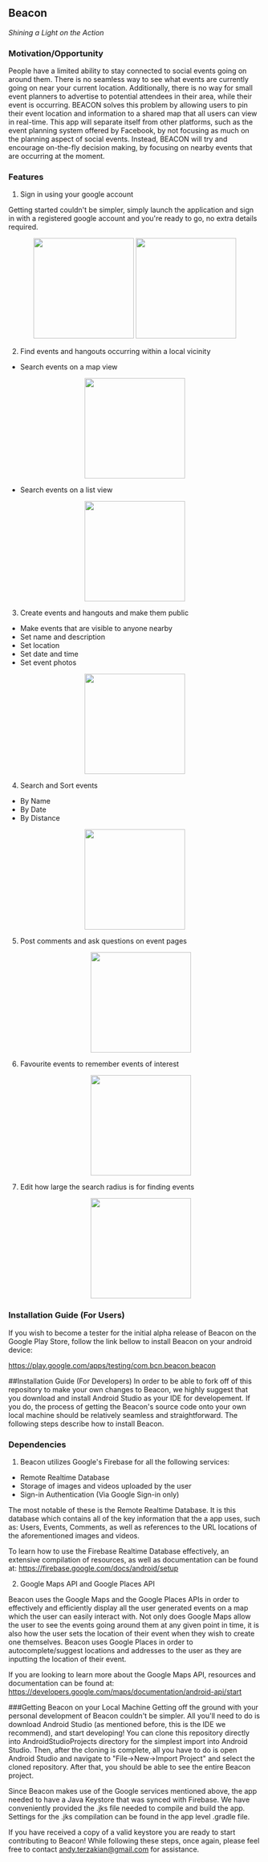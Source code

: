 ## Beacon
*Shining a Light on the Action*

### Motivation/Opportunity

People have a limited ability to stay connected to social events going on around them. 
There is no seamless way to see what events are currently going on near your current location. 
Additionally, there is no way for small event planners to advertise to potential attendees in their area, while their event is occurring. 
BEACON solves this problem by allowing users to pin their event location and information to a shared map that all users can view in real-time. 
This app will separate itself from other platforms, such as the event planning system offered by Facebook, by not focusing as much on the planning aspect of social events. 
Instead, BEACON will try and encourage on-the-fly decision making, by focusing on nearby events that are occurring at the moment. 

### Features

1. Sign in using your google account
   
  Getting started couldn't be simpler, simply launch the application and sign in with a registered google account and you're ready to     go, no extra details required.
    
   <div style="text-align:center">
   <img src="https://github.com/lsaccoz/Beacon/blob/master/res_demo/splash.png" width="200">
   <img src="https://github.com/lsaccoz/Beacon/blob/master/res_demo/sign_in_photo.jpg" width="200">
   </div>
   

2. Find events and hangouts occurring within a local vicinity

  * Search events on a map view 
  
   <div style="text-align:center">
   <img src="https://github.com/lsaccoz/Beacon/blob/master/res_demo/world_view.jpg" width="200">
   </div>
   
  * Search events on a list view
  
   <div style="text-align:center">
   <img src="https://github.com/lsaccoz/Beacon/blob/master/res_demo/list_view.jpg" width="200">
   </div>

3. Create events and hangouts and make them public 

  * Make events that are visible to anyone nearby
  * Set name and description
  * Set location
  * Set date and time
  * Set event photos
  
   <div style="text-align:center">
   <img src="https://github.com/lsaccoz/Beacon/blob/master/res_demo/create_event_page.jpg" width="200">
   </div>

4. Search and Sort events

  * By Name
  * By Date
  * By Distance
  
   <div style="text-align:center">
   <img src="https://github.com/lsaccoz/Beacon/blob/master/res_demo/search_feature.jpg" width="200">
   </div>

5. Post comments and ask questions on event pages

   <div style="text-align:center">
   <img src="https://github.com/lsaccoz/Beacon/blob/master/res_demo/comments_example.jpg" width="200">
   </div>

6. Favourite events to remember events of interest

   <div style="text-align:center">
   <img src="https://github.com/lsaccoz/Beacon/blob/master/res_demo/favourites_page.jpg" width="200">
   </div>

7. Edit how large the search radius is for finding events

   <div style="text-align:center">
   <img src="https://github.com/lsaccoz/Beacon/blob/master/res_demo/settings_page.jpg" width="200">
   </div>

### Installation Guide (For Users)
If you wish to become a tester for the initial alpha release of Beacon on the Google Play Store, follow the link bellow to install Beacon on your android device:

https://play.google.com/apps/testing/com.bcn.beacon.beacon

##Installation Guide (For Developers)
In order to be able to fork off of this repository to make your own changes to Beacon, we highly suggest that you download and install  Android Studio as your IDE for developement. If you do, the process of getting the Beacon's source code onto your own local machine should be relatively seamless and straightforward. The following steps describe how to install Beacon.

### Dependencies
1. Beacon utilizes Google's Firebase for all the following services:

  * Remote Realtime Database
  * Storage of images and videos uploaded by the user
  * Sign-in Authentication (Via Google Sign-in only)
 
 The most notable of these is the Remote Realtime Database. It is this database which contains all of the key information that the a app uses, such as: Users, Events, Comments, as well as references to the URL locations of the aforementioned images and videos. 

 To learn how to use the Firebase Realtime Database effectively, an extensive compilation of resources, as well as documentation can be found at: https://firebase.google.com/docs/android/setup

2. Google Maps API and Google Places API

 Beacon uses the Google Maps and the Google Places APIs in order to effectively and efficiently display all the user generated events on a map which the user can easily interact with. Not only does Google Maps allow the user to see the events going around them at any given point in time, it is also how the user sets the location of their event when they wish to create one themselves. Beacon uses Google Places in order to autocomplete/suggest locations and addresses to the user as they are inputting the location of their event.
 
 If you are looking to learn more about the Google Maps API, resources and documentation can be found at: https://developers.google.com/maps/documentation/android-api/start
 
###Getting Beacon on your Local Machine
Getting off the ground with your personal development of Beacon couldn't be simpler. All you'll need to do is download Android Studio (as mentioned before, this is the IDE we recommend), and start developing! You can clone this repository directly into AndroidStudioProjects directory for the simplest import into Android Studio. Then, after the cloning is complete, all you have to do is open Android Studio and navigate to "File->New->Import Project" and select the cloned repository. After that, you should be able to see the entire Beacon project.

Since Beacon makes use of the Google services mentioned above, the app needed to have a Java Keystore that was synced with Firebase. We have conveniently provided the .jks file needed to compile and build the app. Settings for the .jks compilation can be found in the app level .gradle file.

If you have received a copy of a valid keystore you are ready to start contributing to Beacon! While following these steps, once again, please feel free to contact andy.terzakian@gmail.com for assistance.

